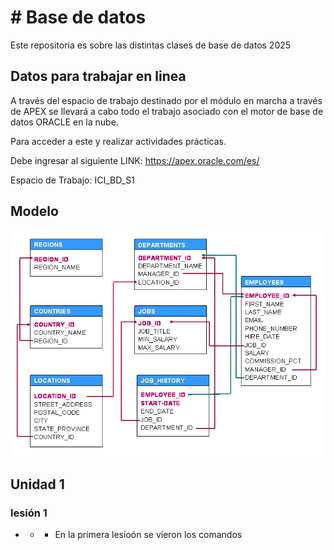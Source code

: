 
# # Base de datos

Este repositoria es sobre las distintas clases de base de datos 2025

## Datos para trabajar en linea

A través del espacio de trabajo destinado por el módulo en marcha a través de APEX se llevará a cabo todo el trabajo asociado con el motor de base de datos ORACLE en la nube.

Para acceder a este y realizar actividades prácticas. 

Debe ingresar al siguiente LINK: https://apex.oracle.com/es/

Espacio de Trabajo: ICI_BD_S1


## Modelo 

![Modelo](https://github.com/iDvmian/Base-de-datos/blob/main/Screenshots/modeloHR.png)

## Unidad 1

### lesión 1
- - - En la primera lesioón se vieron los comandos 

